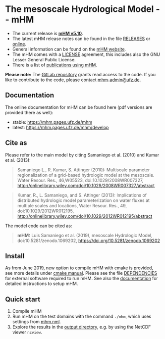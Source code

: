# The mesoscale Hydrological Model -- mHM

- The current release is **[mHM v5.10][1]**.
- The latest mHM release notes can be found in the file [RELEASES][3] or [online][4].
- General information can be found on the [mHM website](http://www.ufz.de/mhm/).
- The mHM comes with a [LICENSE][6] agreement, this includes also the GNU Lesser General Public License.
- There is a list of [publications using mHM][7].

**Please note:** The [GitLab repository](https://git.ufz.de/mhm/mhm) grants read access to the code.
If you like to contribute to the code, please contact [mhm-admin@ufz.de](mailto:mhm-admin@ufz.de).

## Documentation

The online documentation for mHM can be found here (pdf versions are provided there as well):
- stable: https://mhm.pages.ufz.de/mhm
- latest: https://mhm.pages.ufz.de/mhm/develop

## Cite as

Please refer to the main model by citing Samaniego et al. (2010) and Kumar et al. (2013):

> Samaniego L., R. Kumar, S. Attinger (2010): Multiscale parameter regionalization of a grid-based hydrologic model at the mesoscale. Water Resour. Res., 46,W05523, doi:10.1029/2008WR007327, http://onlinelibrary.wiley.com/doi/10.1029/2008WR007327/abstract

> Kumar, R., L. Samaniego, and S. Attinger (2013): Implications of distributed hydrologic model parameterization on water fluxes at multiple scales and locations, Water Resour. Res., 49, doi:10.1029/2012WR012195, http://onlinelibrary.wiley.com/doi/10.1029/2012WR012195/abstract

The model code can be cited as:

> **mHM:** Luis Samaniego et al. (2019), mesoscale Hydrologic Model, doi:10.5281/zenodo.1069202, https://doi.org/10.5281/zenodo.1069202

## Install

As from June 2019, new option to compile mHM with cmake is provided, see more details under [cmake manual][9].
Please see the file [DEPENDENCIES][8] for external software required to run mHM.
See also the [documentation][5] for detailed instructions to setup mHM.


## Quick start

1. Compile mHM
2. Run mHM on the test domains with the command `./mhm`, which uses settings from [mhm.nml](mhm.nml).
3. Explore the results in the [output directory](test_domain/), e.g. by using the NetCDF viewer `ncview`.


[1]: https://git.ufz.de/mhm/mhm/tree/5.10
[3]: doc/RELEASES.md
[4]: https://git.ufz.de/mhm/mhm/tags/
[5]: https://mhm.pages.ufz.de/mhm
[6]: LICENSE
[7]: doc/mhm_papers.md
[8]: doc/DEPENDENCIES.md
[9]: INSTALL.md
